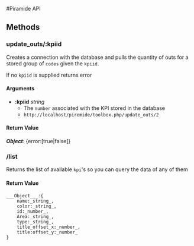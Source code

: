 #Piramide API

## Methods

### update_outs/:kpiid

Creates a connection with the database and pulls the quantity of outs for a stored group of `codes` given the `kpiid`.

If no `kpiid` is supplied returns error

#### Arguments
* __:kpiid__ _string_
    - The `number` associated with the KPI stored in the database
    - `http://localhost/piremide/toolbox.php/update_outs/2`

#### Return Value
___Object___: {error:[true|false]}

### /list

Returns the list of available `kpi`'s so you can query the data of any of them

#### Return Value
    ___Object___:{
        name:_string_,
        color:_string_,
        id:_number_,
        Area:_string_,
        type:_string_,
        title_offset_x:_number_,
        title:offset_y:_number_
    }


